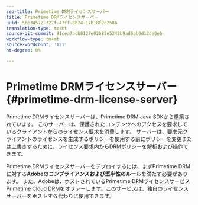 ```yaml
---
seo-title: Primetime DRMライセンスサーバー
title: Primetime DRMライセンスサーバー
uuid: 5be34572-327f-47ff-8b24-17b18f2e258b
translation-type: tm+mt
source-git-commit: 91cea7acb8127e02b82e5242b9ad6ab0d12ce0eb
workflow-type: tm+mt
source-wordcount: '121'
ht-degree: 0%

---
```



# Primetime DRMライセンスサーバー{#primetime-drm-license-server}

Primetime DRMライセンスサーバーは、Primetime DRM Java SDKから構築されています。 このサーバーは、保護されたコンテンツへのアクセスを要求しているクライアントからのライセンス要求を消費します。 サーバーは、要求元クライアントのライセンスを生成するポリシーを使用する前にポリシーを変更または上書きするために、ライセンス要求内からDRMポリシーを解析および操作できます。

Primetime DRMライセンスサーバーをデプロイするには、まずPrimetime DRMに対する&#x200B;**Adobeのコンプライアンスおよび堅牢性のルール**&#x200B;を満たす必要があります。 また、Adobeは、ホストされているPrimetime DRMライセンスサービス[Primetime Cloud DRM](../cloud-quick-start/whats-included.md)をオファーします。このサービスは、独自のライセンスサーバーをホストする代わりに使用できます。

